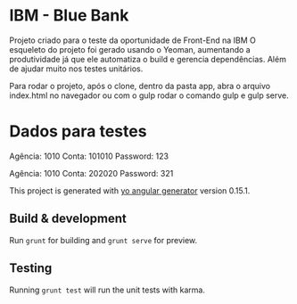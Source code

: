 # IBM - Blue Bank

Projeto criado para o teste da oportunidade de Front-End na IBM
O esqueleto do projeto foi gerado usando o Yeoman, aumentando a produtividade já que ele automatiza o build e gerencia dependências. Além de ajudar muito nos testes unitários.

Para rodar o projeto, após o clone, dentro da pasta app, abra o arquivo index.html no navegador ou com o gulp rodar o comando gulp e gulp serve.

# Dados para testes
Agência: 1010
Conta: 101010
Password: 123

Agência: 1010
Conta: 202020
Password: 321

This project is generated with [yo angular generator](https://github.com/yeoman/generator-angular)
version 0.15.1.

## Build & development

Run `grunt` for building and `grunt serve` for preview.

## Testing

Running `grunt test` will run the unit tests with karma.
